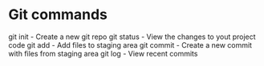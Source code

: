 # Git commands

git init - Create a new git repo
git status - View the changes to yout project code
git add - Add files to staging area
git commit - Create a new commit with files from staging area
git log - View recent commits 